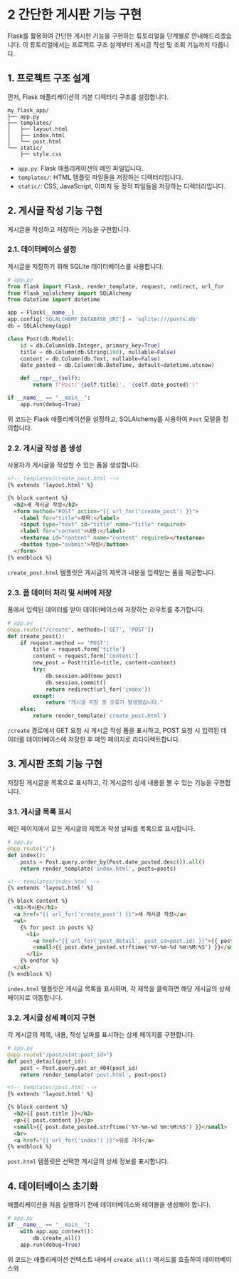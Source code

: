 # 2 간단한 게시판 기능 구현

Flask를 활용하여 간단한 게시판 기능을 구현하는 튜토리얼을 단계별로 안내해드리겠습니다. 이 튜토리얼에서는 프로젝트 구조 설계부터 게시글 작성 및 조회 기능까지 다룹니다.

## 1. 프로젝트 구조 설계

먼저, Flask 애플리케이션의 기본 디렉터리 구조를 설정합니다.

```
my_flask_app/
├── app.py
├── templates/
│   ├── layout.html
│   ├── index.html
│   └── post.html
└── static/
    ├── style.css
```

- `app.py`: Flask 애플리케이션의 메인 파일입니다.
- `templates/`: HTML 템플릿 파일들을 저장하는 디렉터리입니다.
- `static/`: CSS, JavaScript, 이미지 등 정적 파일들을 저장하는 디렉터리입니다.

## 2. 게시글 작성 기능 구현

게시글을 작성하고 저장하는 기능을 구현합니다.

### 2.1. 데이터베이스 설정

게시글을 저장하기 위해 SQLite 데이터베이스를 사용합니다.

```python
# app.py
from flask import Flask, render_template, request, redirect, url_for
from flask_sqlalchemy import SQLAlchemy
from datetime import datetime

app = Flask(__name__)
app.config['SQLALCHEMY_DATABASE_URI'] = 'sqlite:///posts.db'
db = SQLAlchemy(app)

class Post(db.Model):
    id = db.Column(db.Integer, primary_key=True)
    title = db.Column(db.String(100), nullable=False)
    content = db.Column(db.Text, nullable=False)
    date_posted = db.Column(db.DateTime, default=datetime.utcnow)

    def __repr__(self):
        return f"Post('{self.title}', '{self.date_posted}')"

if __name__ == "__main__":
    app.run(debug=True)
```


위 코드는 Flask 애플리케이션을 설정하고, SQLAlchemy를 사용하여 `Post` 모델을 정의합니다.

### 2.2. 게시글 작성 폼 생성

사용자가 게시글을 작성할 수 있는 폼을 생성합니다.

```html
<!-- templates/create_post.html -->
{% extends 'layout.html' %}

{% block content %}
  <h2>새 게시글 작성</h2>
  <form method="POST" action="{{ url_for('create_post') }}">
    <label for="title">제목:</label>
    <input type="text" id="title" name="title" required>
    <label for="content">내용:</label>
    <textarea id="content" name="content" required></textarea>
    <button type="submit">작성</button>
  </form>
{% endblock %}
```


`create_post.html` 템플릿은 게시글의 제목과 내용을 입력받는 폼을 제공합니다.

### 2.3. 폼 데이터 처리 및 서버에 저장

폼에서 입력된 데이터를 받아 데이터베이스에 저장하는 라우트를 추가합니다.

```python
# app.py
@app.route("/create", methods=['GET', 'POST'])
def create_post():
    if request.method == 'POST':
        title = request.form['title']
        content = request.form['content']
        new_post = Post(title=title, content=content)
        try:
            db.session.add(new_post)
            db.session.commit()
            return redirect(url_for('index'))
        except:
            return "게시글 저장 중 오류가 발생했습니다."
    else:
        return render_template('create_post.html')
```


`/create` 경로에서 GET 요청 시 게시글 작성 폼을 표시하고, POST 요청 시 입력된 데이터를 데이터베이스에 저장한 후 메인 페이지로 리다이렉트합니다.

## 3. 게시판 조회 기능 구현

저장된 게시글을 목록으로 표시하고, 각 게시글의 상세 내용을 볼 수 있는 기능을 구현합니다.

### 3.1. 게시글 목록 표시

메인 페이지에서 모든 게시글의 제목과 작성 날짜를 목록으로 표시합니다.

```python
# app.py
@app.route("/")
def index():
    posts = Post.query.order_by(Post.date_posted.desc()).all()
    return render_template('index.html', posts=posts)
```

```html
<!-- templates/index.html -->
{% extends 'layout.html' %}

{% block content %}
  <h1>게시판</h1>
  <a href="{{ url_for('create_post') }}">새 게시글 작성</a>
  <ul>
    {% for post in posts %}
      <li>
        <a href="{{ url_for('post_detail', post_id=post.id) }}">{{ post.title }}</a>
        <small>{{ post.date_posted.strftime('%Y-%m-%d %H:%M:%S') }}</small>
      </li>
    {% endfor %}
  </ul>
{% endblock %}
```


`index.html` 템플릿은 게시글 목록을 표시하며, 각 제목을 클릭하면 해당 게시글의 상세 페이지로 이동합니다.

### 3.2. 게시글 상세 페이지 구현

각 게시글의 제목, 내용, 작성 날짜를 표시하는 상세 페이지를 구현합니다.

```python
# app.py
@app.route("/post/<int:post_id>")
def post_detail(post_id):
    post = Post.query.get_or_404(post_id)
    return render_template('post.html', post=post)
```

```html
<!-- templates/post.html -->
{% extends 'layout.html' %}

{% block content %}
  <h2>{{ post.title }}</h2>
  <p>{{ post.content }}</p>
  <small>{{ post.date_posted.strftime('%Y-%m-%d %H:%M:%S') }}</small>
  <br>
  <a href="{{ url_for('index') }}">뒤로 가기</a>
{% endblock %}
```


`post.html` 템플릿은 선택한 게시글의 상세 정보를 표시합니다.

## 4. 데이터베이스 초기화

애플리케이션을 처음 실행하기 전에 데이터베이스와 테이블을 생성해야 합니다.

```python
# app.py
if __name__ == "__main__":
    with app.app_context():
        db.create_all()
    app.run(debug=True)
```


위 코드는 애플리케이션 컨텍스트 내에서 `create_all()` 메서드를 호출하여 데이터베이스와 